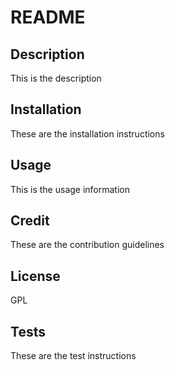 # README

## Description

This is the description

## Installation

These are the installation instructions

## Usage

This is the usage information

## Credit

These are the contribution guidelines

## License

GPL

## Tests

These are the test instructions
